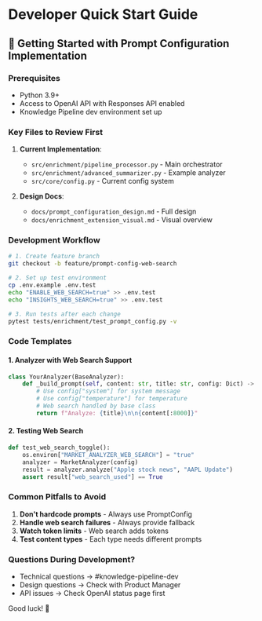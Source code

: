 # Developer Quick Start Guide

## 🚀 Getting Started with Prompt Configuration Implementation

### Prerequisites
- Python 3.9+
- Access to OpenAI API with Responses API enabled
- Knowledge Pipeline dev environment set up

### Key Files to Review First

1. **Current Implementation**:
   - `src/enrichment/pipeline_processor.py` - Main orchestrator
   - `src/enrichment/advanced_summarizer.py` - Example analyzer
   - `src/core/config.py` - Current config system

2. **Design Docs**:
   - `docs/prompt_configuration_design.md` - Full design
   - `docs/enrichment_extension_visual.md` - Visual overview

### Development Workflow

```bash
# 1. Create feature branch
git checkout -b feature/prompt-config-web-search

# 2. Set up test environment
cp .env.example .env.test
echo "ENABLE_WEB_SEARCH=true" >> .env.test
echo "INSIGHTS_WEB_SEARCH=true" >> .env.test

# 3. Run tests after each change
pytest tests/enrichment/test_prompt_config.py -v
```

### Code Templates

#### 1. Analyzer with Web Search Support
```python
class YourAnalyzer(BaseAnalyzer):
    def _build_prompt(self, content: str, title: str, config: Dict) -> str:
        # Use config["system"] for system message
        # Use config["temperature"] for temperature
        # Web search handled by base class
        return f"Analyze: {title}\n\n{content[:8000]}"
```

#### 2. Testing Web Search
```python
def test_web_search_toggle():
    os.environ["MARKET_ANALYZER_WEB_SEARCH"] = "true"
    analyzer = MarketAnalyzer(config)
    result = analyzer.analyze("Apple stock news", "AAPL Update")
    assert result["web_search_used"] == True
```

### Common Pitfalls to Avoid

1. **Don't hardcode prompts** - Always use PromptConfig
2. **Handle web search failures** - Always provide fallback
3. **Watch token limits** - Web search adds tokens
4. **Test content types** - Each type needs different prompts

### Questions During Development?

- Technical questions → #knowledge-pipeline-dev
- Design questions → Check with Product Manager
- API issues → Check OpenAI status page first

Good luck! 🎉